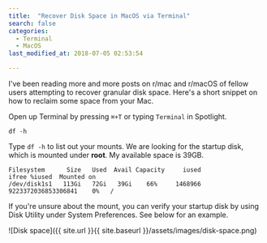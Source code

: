 ```yaml
---
title:  "Recover Disk Space in MacOS via Terminal"
search: false
categories:
  - Terminal
  - MacOS
last_modified_at: 2018-07-05 02:53:54

---
```


I've been reading more and more posts on r/mac and r/macOS of fellow users attempting to recover granular disk space. Here's a short snippet on how to reclaim some space from your Mac.

<!--more-->

Open up Terminal by pressing `⌘+T` or typing `Terminal` in Spotlight.

    df -h

Type `df -h` to list out your mounts. We are looking for the startup disk, which is mounted under **root**. My available space is 39GB.

    Filesystem      Size   Used  Avail Capacity     iused               ifree %iused  Mounted on
    /dev/disk1s1   113Gi   72Gi   39Gi    66%     1468966 9223372036853306841    0%   /

If you're unsure about the mount, you can verify your startup disk by using Disk Utility under System Preferences. See below for an example.

![Disk space]({{ site.url }}{{ site.baseurl }}/assets/images/disk-space.png)
